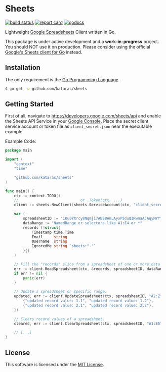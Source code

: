 # Sheets

[![build status](https://img.shields.io/travis/kataras/sheets/master.svg?style=for-the-badge&logo=travis)](https://travis-ci.org/kataras/sheets) [![report card](https://img.shields.io/badge/report%20card-a%2B-ff3333.svg?style=for-the-badge)](https://goreportcard.com/report/github.com/kataras/sheets) [![godocs](https://img.shields.io/badge/go-%20docs-488AC7.svg?style=for-the-badge)](https://godoc.org/github.com/kataras/sheets)

Lightweight [Google Spreadsheets](https://docs.google.com/spreadsheets) Client written in Go.

This package is under active development and a **work-in-progress** project. You should NOT use it on production. Please consider using the official [Google's Sheets client for Go](https://developers.google.com/sheets/api/quickstart/go) instead.

## Installation

The only requirement is the [Go Programming Language](https://golang.org/dl).

```sh
$ go get -u github.com/kataras/sheets
```

## Getting Started

First of all, navigate to <https://developers.google.com/sheets/api> and enable the Sheets API Service in your [Google Console](https://console.cloud.google.com/). Place the secret client service account or token file as `client_secret.json` near the executable example.

Example Code:

```go
package main

import (
    "context"
    "time"

    "github.com/kataras/sheets"
)

func main() {
    ctx := context.TODO()
    //                            or .Token(ctx, ...)
    client := sheets.NewClient(sheets.ServiceAccount(ctx, "client_secret.json"))

    var (
        spreadsheetID := "1Ku0YXrcy8Nqmji7ABS8AmLAyxP5duQIRwmaAJAqyMYY"
        dataRange := "NamedRange or selectors like A1:E4 or *"
        records []struct{
            Timestamp time.Time
            Email     string
            Username  string
            IgnoredMe string `sheets:"-"`
        }{}
    )

    // Fill the "records" slice from a spreadsheet of one or more data range.
    err := client.ReadSpreadsheet(ctx, &records, spreadsheetID, dataRange)
    if err != nil {
        panic(err)
    }

    // Update a spreadsheet on specific range.
    updated, err := client.UpdateSpreadsheet(ctx, spreadsheetID, "A2:Z", [][]interface{}{
        {"updated record value: 1.1", "updated record value: 1.2"},
        {"updated record value: 2.1", "updated record value: 2.2"},
    })

    // Clears record values of a spreadsheet.
    cleared, err := client.ClearSpreadsheet(ctx, spreadsheetID, "A1:E5")

    // [...]
}
```

## License

This software is licensed under the [MIT License](LICENSE).
